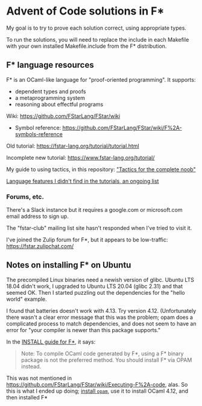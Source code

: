 # Advent of Code solutions in F*

My goal is to try to prove each solution correct, using appropriate types.

To run the solutions, you will need to replace the include in each Makefile
with your own installed Makefile.include from the F* distribution.

## F* language resources

F* is an OCaml-like language for "proof-oriented programming".  It supports:
  * dependent types and proofs
  * a metaprogramming system
  * reasoning about effectful programs
  
Wiki: https://github.com/FStarLang/FStar/wiki
  * Symbol reference: https://github.com/FStarLang/FStar/wiki/F%2A-symbols-reference

Old tutorial: https://fstar-lang.org/tutorial/tutorial.html

Incomplete new tutorial: https://www.fstar-lang.org/tutorial/

My guide to using tactics, in this repository: ["Tactics for the complete noob"](doc/TacticsForTheCompleteNoob.md)

[Language features I didn't find in the tutorials, an ongoing list](doc/FeaturesForTheCompleteNoob.md)

### Forums, etc.

There's a Slack instance but it requires a google.com or microsoft.com email
address to sign up.

The "fstar-club" mailing list site hasn't responded when I've tried to visit it.

I've joined the Zulip forum for F*, but it appears to be low-traffic: https://fstar.zulipchat.com/

## Notes on installing F* on Ubuntu

The precompiled Linux binaries need a newish version of glibc.
Ubuntu LTS 18.04 didn't work, I upgraded to Ubuntu LTS 20.04 (glibc 2.31)
and that seemed OK.  Then I started puzzling out the dependencies for
the "hello world" example.

I found that batteries doesn't work with 4.13.  Try version 4.12.
(Unfortunately there wasn't a clear error message that this was the problem;
opam does a complicated process to match dependencies, and does not seem
to have an error for "your compiler is newer than this package supports."

In the [INSTALL guide for F*](https://github.com/FStarLang/FStar/blob/master/INSTALL.md#instructions-for-linux-and-mac-os-x), it says:

> Note: To compile OCaml code generated by F*, using a F* binary package is not the preferred method. You should install F* via OPAM instead.

This was not mentioned in https://github.com/FStarLang/FStar/wiki/Executing-F%2A-code, alas.  So this is what I ended up doing; [install `opam`](https://opam.ocaml.org/doc/Install.html), use it to install OCaml 4.12, and then installed F*   